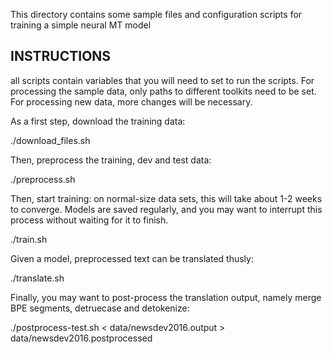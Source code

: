 This directory contains some sample files and configuration scripts for training a simple neural MT model


INSTRUCTIONS
------------

all scripts contain variables that you will need to set to run the scripts.
For processing the sample data, only paths to different toolkits need to be set.
For processing new data, more changes will be necessary.

As a first step, download the training data:

  ./download_files.sh

Then, preprocess the training, dev and test data:

  ./preprocess.sh

Then, start training: on normal-size data sets, this will take about 1-2 weeks to converge.
Models are saved regularly, and you may want to interrupt this process without waiting for it to finish.

  ./train.sh

Given a model, preprocessed text can be translated thusly:

  ./translate.sh

Finally, you may want to post-process the translation output, namely merge BPE segments,
detruecase and detokenize:

  ./postprocess-test.sh < data/newsdev2016.output > data/newsdev2016.postprocessed
